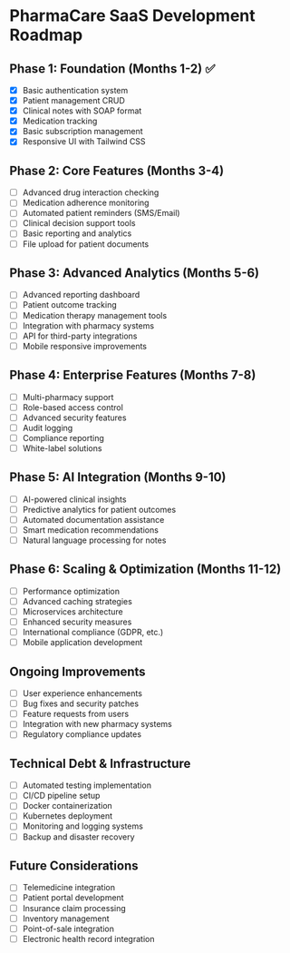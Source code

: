 # PharmaCare SaaS Development Roadmap

## Phase 1: Foundation (Months 1-2) ✅
- [x] Basic authentication system
- [x] Patient management CRUD
- [x] Clinical notes with SOAP format
- [x] Medication tracking
- [x] Basic subscription management
- [x] Responsive UI with Tailwind CSS

## Phase 2: Core Features (Months 3-4)
- [ ] Advanced drug interaction checking
- [ ] Medication adherence monitoring
- [ ] Automated patient reminders (SMS/Email)
- [ ] Clinical decision support tools
- [ ] Basic reporting and analytics
- [ ] File upload for patient documents

## Phase 3: Advanced Analytics (Months 5-6)
- [ ] Advanced reporting dashboard
- [ ] Patient outcome tracking
- [ ] Medication therapy management tools
- [ ] Integration with pharmacy systems
- [ ] API for third-party integrations
- [ ] Mobile responsive improvements

## Phase 4: Enterprise Features (Months 7-8)
- [ ] Multi-pharmacy support
- [ ] Role-based access control
- [ ] Advanced security features
- [ ] Audit logging
- [ ] Compliance reporting
- [ ] White-label solutions

## Phase 5: AI Integration (Months 9-10)
- [ ] AI-powered clinical insights
- [ ] Predictive analytics for patient outcomes
- [ ] Automated documentation assistance
- [ ] Smart medication recommendations
- [ ] Natural language processing for notes

## Phase 6: Scaling & Optimization (Months 11-12)
- [ ] Performance optimization
- [ ] Advanced caching strategies
- [ ] Microservices architecture
- [ ] Enhanced security measures
- [ ] International compliance (GDPR, etc.)
- [ ] Mobile application development

## Ongoing Improvements
- [ ] User experience enhancements
- [ ] Bug fixes and security patches
- [ ] Feature requests from users
- [ ] Integration with new pharmacy systems
- [ ] Regulatory compliance updates

## Technical Debt & Infrastructure
- [ ] Automated testing implementation
- [ ] CI/CD pipeline setup
- [ ] Docker containerization
- [ ] Kubernetes deployment
- [ ] Monitoring and logging systems
- [ ] Backup and disaster recovery

## Future Considerations
- [ ] Telemedicine integration
- [ ] Patient portal development
- [ ] Insurance claim processing
- [ ] Inventory management
- [ ] Point-of-sale integration
- [ ] Electronic health record integration